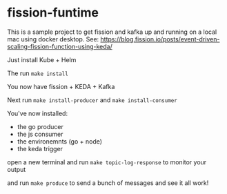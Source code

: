 # fission-funtime

This is a sample project to get fission and kafka up and running on a local mac using docker desktop.
See: https://blog.fission.io/posts/event-driven-scaling-fission-function-using-keda/

Just install Kube + Helm

The run `make install`

You now have fission + KEDA + Kafka

Next run `make install-producer` and `make install-consumer`

You've now installed:
 * the go producer 
 * the js consumer
 * the environemnts (go + node)
 * the keda trigger
 
open a new terminal and run `make topic-log-response` to monitor your output

and run `make produce` to send a bunch of messages and see it all work!
